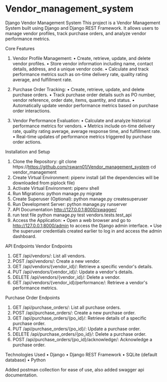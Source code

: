 # Vendor_management_system
Django Vendor Management System
This project is a Vendor Management System built using Django and Django REST Framework. It allows users to manage vendor profiles, track purchase orders, and analyze vendor performance metrics.

Core Features
  1.	Vendor Profile Management:
    •	Create, retrieve, update, and delete vendor profiles.
    •	Store vendor information including name, contact details, address, and a unique vendor code.
    •	Calculate and track performance metrics such as on-time delivery rate, quality rating average, and fulfillment rate.

  2.	Purchase Order Tracking:
    •	Create, retrieve, update, and delete purchase orders.
    •	Track purchase order details such as PO number, vendor reference, order date, items, quantity, and status.
    •	Automatically update vendor performance metrics based on purchase order interactions.

  3.	Vendor Performance Evaluation:
    •	Calculate and analyze historical performance metrics for vendors.
    •	Metrics include on-time delivery rate, quality rating average, average response time, and fulfillment rate.
    •	Real-time updates of performance metrics triggered by purchase order actions.

Installation and Setup
1.	Clone the Repository:
   git clone https://https://github.com/rswarn01/Vendor_management_system cd vendor_management
3.	Create Virtual Environment:
   pipenv install (all the dependencies will be downloaded from piplock file)
4.	Activate Virtual Environment:
   pipenv shell
5.	Run Migrations:
   python manage.py migrate 
6.	Create Superuser (Optional):
   python manage.py createsuperuser 
7.	Run Development Server:
   python manage.py runserver
8. API Documentation
   http://127.0.0.1:8000/swagger/
10. run test file
   python manage.py test vendors.tests.test_api
11.	Access the Application:
  •	Open a web browser and go to http://127.0.0.1:8000/admin to access the Django admin interface.
  •	Use the superuser credentials created earlier to log in and access the admin dashboard.


API Endpoints
Vendor Endpoints
1. GET /api/vendors/: List all vendors.
2. POST /api/vendors/: Create a new vendor.
3. GET /api/vendors/{vendor_id}/: Retrieve a specific vendor's details.
4. PUT /api/vendors/{vendor_id}/: Update a vendor's details.
5. DELETE /api/vendors/{vendor_id}/: Delete a vendor.
6. GET /api/vendors/{vendor_id}/performance/: Retrieve a vendor's performance metrics.
  
Purchase Order Endpoints
1. GET /api/purchase_orders/: List all purchase orders.
2. POST /api/purchase_orders/: Create a new purchase order.
3. GET /api/purchase_orders/{po_id}/: Retrieve details of a specific purchase order.
4. PUT /api/purchase_orders/{po_id}/: Update a purchase order.
5. DELETE /api/purchase_orders/{po_id}/: Delete a purchase order.
6. POST /api/purchase_orders/{po_id}/acknowledge/: Acknowledge a purchase order.

Technologies Used
  •	Django
  •	Django REST Framework
  •	SQLite (default database)
  •	Python

Added postman collection for ease of use, also added swagger api documentation.
